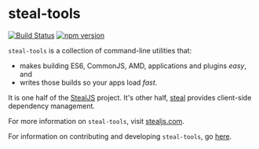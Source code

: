 # steal-tools

[![Build Status](https://travis-ci.org/stealjs/steal-tools.svg?branch=master)](https://travis-ci.org/stealjs/steal-tools)
[![npm version](https://badge.fury.io/js/steal-tools.svg)](http://badge.fury.io/js/steal-tools)

`steal-tools` is a collection of command-line utilities
that:
 
 - makes building ES6, CommonJS, AMD, applications and plugins _easy_, and 
 - writes those builds so your apps load _fast_.

It is one half of the [StealJS](http://stealjs.com) project.  It's other half,
[steal](https://github.com/stealjs/steal) provides client-side dependency management.

For more information on `steal-tools`, visit [stealjs.com](http://stealjs.com).

For information on contributing and developing `steal-tools`, go [here](http://stealjs.com/docs/guides.Contributing.html).
